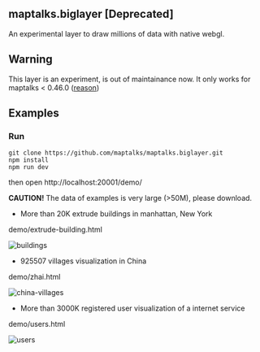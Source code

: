 maptalks.biglayer [Deprecated]
----
An experimental layer to draw millions of data with native webgl.

## Warning

This layer is an experiment, is out of maintainance now. It only works for maptalks < 0.46.0 ([reason](https://github.com/maptalks/maptalks.js/releases/tag/v0.46.0))

## Examples

### Run
```shell
git clone https://github.com/maptalks/maptalks.biglayer.git
npm install
npm run dev
```
then open http://localhost:20001/demo/

**CAUTION!** The data of examples is very large (>50M), please download.

* More than 20K extrude buildings in manhattan, New York

demo/extrude-building.html

![buildings](https://user-images.githubusercontent.com/13678919/34857106-023048c0-f784-11e7-95dc-740bc0a636ed.png)

* 925507 villages visualization in China

demo/zhai.html

![china-villages](https://user-images.githubusercontent.com/13678919/34857110-050a7bec-f784-11e7-9034-ff6977204657.png)

* More than 3000K registered user visualization of a internet service

demo/users.html

![users](https://user-images.githubusercontent.com/13678919/34857111-06a89b5a-f784-11e7-9d3d-3d932e93c335.png)

